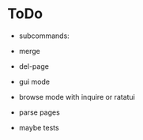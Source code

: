 # ToDo
- subcommands:
- merge 
- del-page
- gui mode
- browse mode with inquire or ratatui

- parse pages
- maybe tests  
